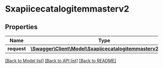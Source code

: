 # Sxapiicecatalogitemmasterv2

## Properties
Name | Type | Description | Notes
------------ | ------------- | ------------- | -------------
**request** | [**\Swagger\Client\Model\Sxapiicecatalogitemmasterv2Request**](Sxapiicecatalogitemmasterv2Request.md) |  | [optional] 

[[Back to Model list]](../README.md#documentation-for-models) [[Back to API list]](../README.md#documentation-for-api-endpoints) [[Back to README]](../README.md)


